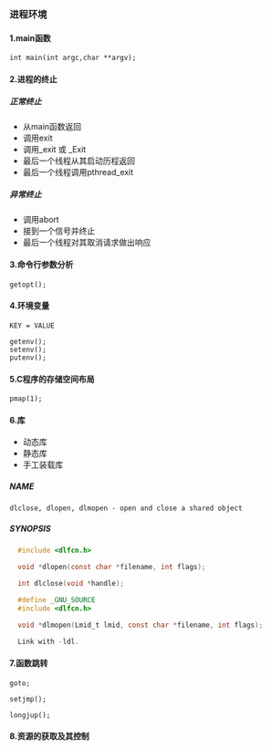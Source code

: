 ### 进程环境


#### 1.main函数

    int main(int argc,char **argv);


#### 2.进程的终止

##### 正常终止
- 从main函数返回
- 调用exit
- 调用_exit 或 _Exit
- 最后一个线程从其启动历程返回
- 最后一个线程调用pthread_exit
    
##### 异常终止
- 调用abort
- 接到一个信号并终止
- 最后一个线程对其取消请求做出响应

#### 3.命令行参数分析
    getopt();



#### 4.环境变量
    KEY = VALUE

    getenv();
    setenv();
    putenv();

#### 5.C程序的存储空间布局
    pmap(1);


#### 6.库
* 动态库
* 静态库
* 手工装载库

##### NAME

   `dlclose, dlopen, dlmopen - open and close a shared object`

##### SYNOPSIS

```c
  #include <dlfcn.h>

  void *dlopen(const char *filename, int flags);

  int dlclose(void *handle);

  #define _GNU_SOURCE
  #include <dlfcn.h>

  void *dlmopen(Lmid_t lmid, const char *filename, int flags);

  Link with -ldl.
```

#### 7.函数跳转
    goto;

    setjmp();

    longjup();

#### 8.资源的获取及其控制






